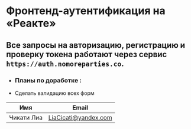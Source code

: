 # Фронтенд-аутентификация на «Реакте»

## Все запросы на авторизацию, регистрацию и проверку токена работают через сервис `https://auth.nomoreparties.co`. 

- ### Планы по доработке :  
- Сделать валидацию всех форм

| Имя        | Email                |
| ---------- | -------------------- |
| Чикати Лиа | LiaCicati@yandex.com |

